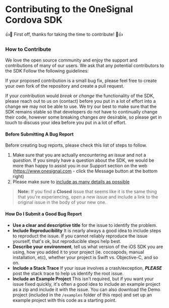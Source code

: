 # Contributing to the OneSignal Cordova SDK

:+1::tada: First off, thanks for taking the time to contribute! :tada::+1:

### How to Contribute
We love the open source community and enjoy the support and contributions of many of our users. We ask that any potential contributors to the SDK Follow the following guidelines:

If your proposed contribution is a small bug fix, please feel free to create your own fork of the repository and create a pull request.

If your contribution would _break_ or _change_ the functionality of the SDK, please reach out to us on (contact) before you put in a lot of effort into a change we may not be able to use. We try our best to make sure that the SDK remains stable so that developers do not have to continually change their code, however some breaking changes _are_ desirable, so please get in touch to discuss your idea before you put in a lot of effort.

#### Before Submitting A Bug Report
Before creating bug reports, please check this list of steps to follow.

1. Make sure that you are actually encountering an _issue_ and not a _question_. If you simply have a question about the SDK, we would be more than happy to assist you in our Support section on the web (https://www.onesignal.com - click the Message button at the bottom right)
2. Please make sure to [include as many details as possible](#how-do-i-submit-a-good-bug-report)

> **Note:** If you find a **Closed** issue that seems like it is the same thing that you're experiencing, open a new issue and include a link to the original issue in the body of your new one.


#### How Do I Submit a Good Bug Report
* **Use a clear and descriptive title** for the issue to identify the problem.
* **Include Reproducibility** It is nearly always a good idea to include steps to reproduct the issue. If you cannot reliably reproduce the issue yourself, that's ok, but reproducible steps help best.
* **Describe your environment**, tell us what version of the iOS SDK you are using, how you added it to your project (ie. cocoapods, manual installation, etc), whether your project is Swift vs. Objective-C, and so on.
* **Include a Stack Trace** If your issue involves a crash/exception, ***PLEASE*** post the stack trace to help us identify the root issue.
* **Include an Example Project** This isn't required, but if you want your issue fixed quickly, it's often a good idea to include an example project as a zip and include it with the issue. You can also download the Demo project (included in the `/examples` folder of this repo) and set up an example project with this code as a starting point.
